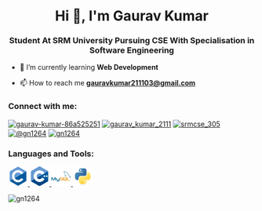 <h1 align="center">Hi 👋, I'm Gaurav Kumar</h1>
<h3 align="center">Student At SRM University Pursuing CSE With Specialisation in Software Engineering</h3>


- 🌱 I’m currently learning **Web Development**

- 📫 How to reach me **gauravkumar211103@gmail.com**

<h3 align="left">Connect with me:</h3>
<p align="left">
<a href="https://linkedin.com/in/gaurav-kumar-86a525251" target="blank"><img align="center" src="https://raw.githubusercontent.com/rahuldkjain/github-profile-readme-generator/master/src/images/icons/Social/linked-in-alt.svg" alt="gaurav-kumar-86a525251" height="30" width="40" /></a>
<a href="https://instagram.com/gaurav_kumar_2111" target="blank"><img align="center" src="https://raw.githubusercontent.com/rahuldkjain/github-profile-readme-generator/master/src/images/icons/Social/instagram.svg" alt="gaurav_kumar_2111" height="30" width="40" /></a>
<a href="https://www.codechef.com/users/srmcse_305" target="blank"><img align="center" src="https://cdn.jsdelivr.net/npm/simple-icons@3.1.0/icons/codechef.svg" alt="srmcse_305" height="30" width="40" /></a>
<a href="https://www.hackerrank.com/@gn1264" target="blank"><img align="center" src="https://raw.githubusercontent.com/rahuldkjain/github-profile-readme-generator/master/src/images/icons/Social/hackerrank.svg" alt="@gn1264" height="30" width="40" /></a>
<a href="https://www.leetcode.com/gn1264" target="blank"><img align="center" src="https://raw.githubusercontent.com/rahuldkjain/github-profile-readme-generator/master/src/images/icons/Social/leet-code.svg" alt="gn1264" height="30" width="40" /></a>
</p>
<h3 align="left">Languages and Tools:</h3>
<p align="left"> <a href="https://www.cprogramming.com/" target="_blank" rel="noreferrer"> <img src="https://raw.githubusercontent.com/devicons/devicon/master/icons/c/c-original.svg" alt="c" width="40" height="40"/> </a> <a href="https://www.w3schools.com/cpp/" target="_blank" rel="noreferrer"> <img src="https://raw.githubusercontent.com/devicons/devicon/master/icons/cplusplus/cplusplus-original.svg" alt="cplusplus" width="40" height="40"/> </a> <a href="https://www.mysql.com/" target="_blank" rel="noreferrer"> <img src="https://raw.githubusercontent.com/devicons/devicon/master/icons/mysql/mysql-original-wordmark.svg" alt="mysql" width="40" height="40"/> </a> <a href="https://www.python.org" target="_blank" rel="noreferrer"> <img src="https://raw.githubusercontent.com/devicons/devicon/master/icons/python/python-original.svg" alt="python" width="40" height="40"/> </a> </p>


<p><img align="left" src="https://github-readme-stats.vercel.app/api/top-langs?username=gn1264&show_icons=true&locale=en&layout=compact" alt="gn1264" /></p>





